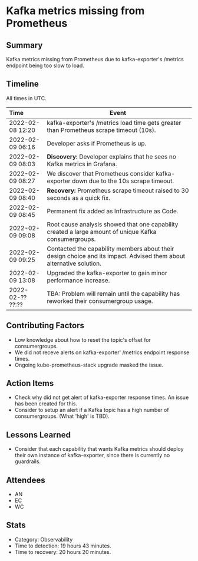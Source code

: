 # Kafka metrics missing from Prometheus

## Summary

Kafka metrics missing from Prometheus due to kafka-exporter's /metrics endpoint being too slow to load.

## Timeline

All times in UTC.

| Time             | Event                   |
| :--------------- | ----------------------- |
| 2022-02-08 12:20 | kafka-exporter's /metrics load time gets greater than Prometheus scrape timeout (10s).  |
| 2022-02-09 06:16 | Developer asks if Prometheus is up. |
| 2022-02-09 08:03 | **Discovery:** Developer explains that he sees no Kafka metrics in Grafana. |
| 2022-02-09 08:27 | We discover that Prometheus consider kafka-exporter down due to the 10s scrape timeout. |
| 2022-02-09 08:40 | **Recovery:** Prometheus scrape timeout raised to 30 seconds as a quick fix. |
| 2022-02-09 08:45 | Permanent fix added as Infrastructure as Code. |
| 2022-02-09 09:08 | Root cause analysis showed that one capability created a large amount of unique Kafka consumergroups. |
| 2022-02-09 09:25 | Contacted the capability members about their design choice and its impact. Advised them about alternative solution. |
| 2022-02-09 13:08 | Upgraded the kafka-exporter to gain minor performance increase.  |
| 2022-02-?? ??:?? | TBA: Problem will remain until the capability has reworked their consumergroup usage.  |

## Contributing Factors

- Low knowledge about how to reset the topic's offset for consumergroups.
- We did not receve alerts on kafka-exporter' /metrics endpoint response times.
- Ongoing kube-prometheus-stack upgrade masked the issue.

## Action Items

- Check why did not get alert of kafka-exporter response times. An issue has been created for this.
- Consider to setup an alert if a Kafka topic has a high number of consumergroups. (What 'high' is TBD).

## Lessons Learned

- Consider that each capability that wants Kafka metrics should deploy their own instance of kafka-exporter, since there is currently no guardrails.

## Attendees

- AN
- EC
- WC

## Stats

- Category: Observability
- Time to detection: 19 hours 43 minutes.
- Time to recovery:  20 hours 20 minutes.
